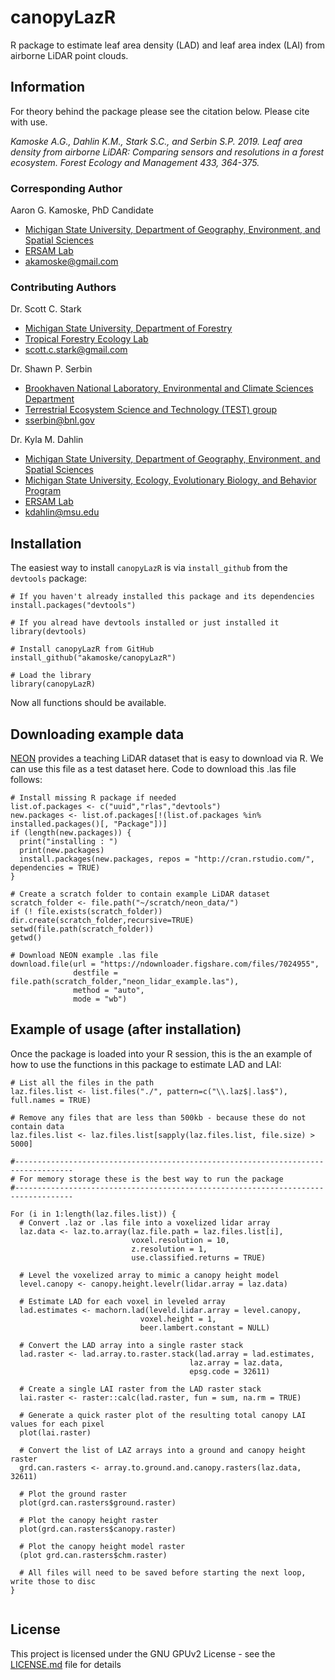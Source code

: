 
# canopyLazR

R package to estimate leaf area density (LAD) and leaf area index (LAI) from airborne LiDAR point clouds.

## Information

For theory behind the package please see the citation below. Please cite with use.   

*Kamoske A.G., Dahlin K.M., Stark S.C., and Serbin S.P. 2019. Leaf area density from airborne LiDAR: Comparing sensors and resolutions in a forest ecosystem. Forest Ecology and Management 433, 364-375.*

### Corresponding Author

Aaron G. Kamoske, PhD Candidate
   
  + [Michigan State University, Department of Geography, Environment, and Spatial Sciences](http://geo.msu.edu/)      
  + [ERSAM Lab](https://www.ersamlab.com/)   
  + akamoske@gmail.com

### Contributing Authors

Dr. Scott C. Stark
   
  + [Michigan State University, Department of Forestry](https://www.canr.msu.edu/for/)      
  + [Tropical Forestry Ecology Lab](https://sites.google.com/site/scottcstarktropicalforest/)   
  + scott.c.stark@gmail.com  
  
Dr. Shawn P. Serbin

  + [Brookhaven National Laboratory, Environmental and Climate Sciences Department](https://www.bnl.gov/envsci/)
  + [Terrestrial Ecosystem Science and Technology (TEST) group](https://www.bnl.gov/testgroup)
  + sserbin@bnl.gov
  
Dr. Kyla M. Dahlin
  + [Michigan State University, Department of Geography, Environment, and Spatial Sciences](http://geo.msu.edu/)
  + [Michigan State University, Ecology, Evolutionary Biology, and Behavior Program](https://eebb.msu.edu/)
  + [ERSAM Lab](https://www.ersamlab.com/)
  + kdahlin@msu.edu
  
## Installation

The easiest way to install `canopyLazR` is via `install_github` from the `devtools` package:

```
# If you haven't already installed this package and its dependencies
install.packages("devtools")

# If you alread have devtools installed or just installed it
library(devtools)

# Install canopyLazR from GitHub
install_github("akamoske/canopyLazR")

# Load the library
library(canopyLazR)
```

Now all functions should be available.

## Downloading example data

[NEON](https://www.neonscience.org/) provides a teaching LiDAR dataset that is easy to download via R. We can use this file as a test dataset here. Code to download this .las file follows:

```
# Install missing R package if needed
list.of.packages <- c("uuid","rlas","devtools")
new.packages <- list.of.packages[!(list.of.packages %in% installed.packages()[, "Package"])]
if (length(new.packages)) {
  print("installing : ")
  print(new.packages)
  install.packages(new.packages, repos = "http://cran.rstudio.com/", dependencies = TRUE)
}

# Create a scratch folder to contain example LiDAR dataset
scratch_folder <- file.path("~/scratch/neon_data/")
if (! file.exists(scratch_folder)) dir.create(scratch_folder,recursive=TRUE)
setwd(file.path(scratch_folder))
getwd()

# Download NEON example .las file
download.file(url = "https://ndownloader.figshare.com/files/7024955",
              destfile = file.path(scratch_folder,"neon_lidar_example.las"),
              method = "auto",
              mode = "wb")

```

## Example of usage (after installation)

Once the package is loaded into your R session, this is the an example of how to use the functions in this package
to estimate LAD and LAI:

```
# List all the files in the path
laz.files.list <- list.files("./", pattern=c("\\.laz$|.las$"), full.names = TRUE)

# Remove any files that are less than 500kb - because these do not contain data
laz.files.list <- laz.files.list[sapply(laz.files.list, file.size) > 5000]

#-----------------------------------------------------------------------------------
# For memory storage these is the best way to run the package
#-----------------------------------------------------------------------------------

For (i in 1:length(laz.files.list)) {
  # Convert .laz or .las file into a voxelized lidar array
  laz.data <- laz.to.array(laz.file.path = laz.files.list[i], 
                           voxel.resolution = 10, 
                           z.resolution = 1,
                           use.classified.returns = TRUE)
  
  # Level the voxelized array to mimic a canopy height model
  level.canopy <- canopy.height.levelr(lidar.array = laz.data)
  
  # Estimate LAD for each voxel in leveled array
  lad.estimates <- machorn.lad(leveld.lidar.array = level.canopy, 
                             voxel.height = 1, 
                             beer.lambert.constant = NULL)
  
  # Convert the LAD array into a single raster stack
  lad.raster <- lad.array.to.raster.stack(lad.array = lad.estimates, 
                                        laz.array = laz.data, 
                                        epsg.code = 32611)
  
  # Create a single LAI raster from the LAD raster stack
  lai.raster <- raster::calc(lad.raster, fun = sum, na.rm = TRUE)
  
  # Generate a quick raster plot of the resulting total canopy LAI values for each pixel
  plot(lai.raster)
  
  # Convert the list of LAZ arrays into a ground and canopy height raster
  grd.can.rasters <- array.to.ground.and.canopy.rasters(laz.data, 32611)
  
  # Plot the ground raster
  plot(grd.can.rasters$ground.raster)
  
  # Plot the canopy height raster
  plot(grd.can.rasters$canopy.raster)
  
  # Plot the canopy height model raster
  (plot grd.can.rasters$chm.raster)
  
  # All files will need to be saved before starting the next loop, write those to disc
}


```

## License

This project is licensed under the GNU GPUv2 License - see the [LICENSE.md](LICENSE.md) file for details

